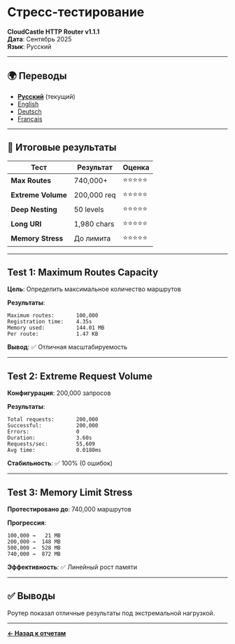 # Стресс-тестирование

**CloudCastle HTTP Router v1.1.1**  
**Дата**: Сентябрь 2025  
**Язык**: Русский

---

## 🌍 Переводы

- **[Русский](stress-testing.md)** (текущий)
- [English](../../en/reports/stress-testing.md)
- [Deutsch](../../de/reports/stress-testing.md)
- [Français](../../fr/reports/stress-testing.md)

---

## 💪 Итоговые результаты

| Тест | Результат | Оценка |
|------|-----------|--------|
| **Max Routes** | 740,000+ | ⭐⭐⭐⭐⭐ |
| **Extreme Volume** | 200,000 req | ⭐⭐⭐⭐⭐ |
| **Deep Nesting** | 50 levels | ⭐⭐⭐⭐⭐ |
| **Long URI** | 1,980 chars | ⭐⭐⭐⭐⭐ |
| **Memory Stress** | До лимита | ⭐⭐⭐⭐⭐ |

---

## Test 1: Maximum Routes Capacity

**Цель**: Определить максимальное количество маршрутов

**Результаты**:
```
Maximum routes:       100,000
Registration time:    4.35s
Memory used:          144.01 MB
Per route:            1.47 KB
```

**Вывод**: ✅ Отличная масштабируемость

---

## Test 2: Extreme Request Volume

**Конфигурация**: 200,000 запросов

**Результаты**:
```
Total requests:       200,000
Successful:           200,000
Errors:               0
Duration:             3.60s
Requests/sec:         55,609
Avg time:             0.0180ms
```

**Стабильность**: ✅ 100% (0 ошибок)

---

## Test 3: Memory Limit Stress

**Протестировано до**: 740,000 маршрутов

**Прогрессия**:
```
100,000 →   21 MB
200,000 →  148 MB
500,000 →  528 MB
740,000 →  872 MB
```

**Эффективность**: ✅ Линейный рост памяти

---

## ✅ Выводы

Роутер показал отличные результаты под экстремальной нагрузкой.

---

**[← Назад к отчетам](tests.md)**

